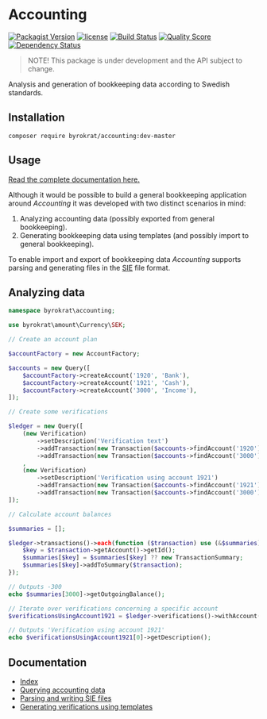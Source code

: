 # Accounting

[![Packagist Version](https://img.shields.io/packagist/v/byrokrat/accounting.svg?style=flat-square)](https://packagist.org/packages/byrokrat/accounting)
[![license](https://img.shields.io/github/license/byrokrat/accounting.svg?maxAge=2592000&style=flat-square)](LICENSE)
[![Build Status](https://img.shields.io/travis/byrokrat/accounting/master.svg?style=flat-square)](https://travis-ci.org/byrokrat/accounting)
[![Quality Score](https://img.shields.io/scrutinizer/g/byrokrat/accounting.svg?style=flat-square)](https://scrutinizer-ci.com/g/byrokrat/accounting)
[![Dependency Status](https://img.shields.io/gemnasium/byrokrat/accounting.svg?style=flat-square)](https://gemnasium.com/byrokrat/accounting)

> NOTE! This package is under development and the API subject to change.

Analysis and generation of bookkeeping data according to Swedish standards.

Installation
------------
```shell
composer require byrokrat/accounting:dev-master
```

Usage
-----
[Read the complete documentation here.](docs)

Although it would be possible to build a general bookkeeping application around
*Accounting* it was developed with two distinct scenarios in mind:

1. Analyzing accounting data (possibly exported from general bookkeeping).
1. Generating bookkeeping data using templates (and possibly import to general
   bookkeeping).

To enable import and export of bookkeeping data *Accounting* supports parsing
and generating files in the [SIE](docs/02-sie.md) file format.

## Analyzing data

<!-- @expectOutput "/^-300\.00Verification using account 1921$/" -->
```php
namespace byrokrat\accounting;

use byrokrat\amount\Currency\SEK;

// Create an account plan

$accountFactory = new AccountFactory;

$accounts = new Query([
    $accountFactory->createAccount('1920', 'Bank'),
    $accountFactory->createAccount('1921', 'Cash'),
    $accountFactory->createAccount('3000', 'Income'),
]);

// Create some verifications

$ledger = new Query([
    (new Verification)
        ->setDescription('Verification text')
        ->addTransaction(new Transaction($accounts->findAccount('1920'), new SEK('100')))
        ->addTransaction(new Transaction($accounts->findAccount('3000'), new SEK('-100')))
    ,
    (new Verification)
        ->setDescription('Verification using account 1921')
        ->addTransaction(new Transaction($accounts->findAccount('1921'), new SEK('200')))
        ->addTransaction(new Transaction($accounts->findAccount('3000'), new SEK('-200')))
]);

// Calculate account balances

$summaries = [];

$ledger->transactions()->each(function ($transaction) use (&$summaries) {
    $key = $transaction->getAccount()->getId();
    $summaries[$key] = $summaries[$key] ?? new TransactionSummary;
    $summaries[$key]->addToSummary($transaction);
});

// Outputs -300
echo $summaries[3000]->getOutgoingBalance();

// Iterate over verifications concerning a specific account
$verificationsUsingAccount1921 = $ledger->verifications()->withAccount('1921')->toArray();

// Outputs 'Verification using account 1921'
echo $verificationsUsingAccount1921[0]->getDescription();
```

Documentation
-------------
- [Index](docs)
- [Querying accounting data](docs/01-querying.md)
- [Parsing and writing SIE files](docs/02-sie.md)
- [Generating verifications using templates](docs/03-templates.md)
